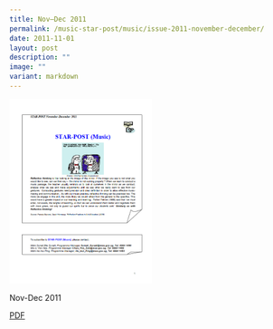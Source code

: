 ```yaml
---
title: Nov–Dec 2011
permalink: /music-star-post/music/issue-2011-november-december/
date: 2011-11-01
layout: post
description: ""
image: ""
variant: markdown
---
```

<img src="/images/svsc.png" style="width:50%">
		 
Nov-Dec 2011

[PDF](/files/ce7e7b683_u6331.pdf)